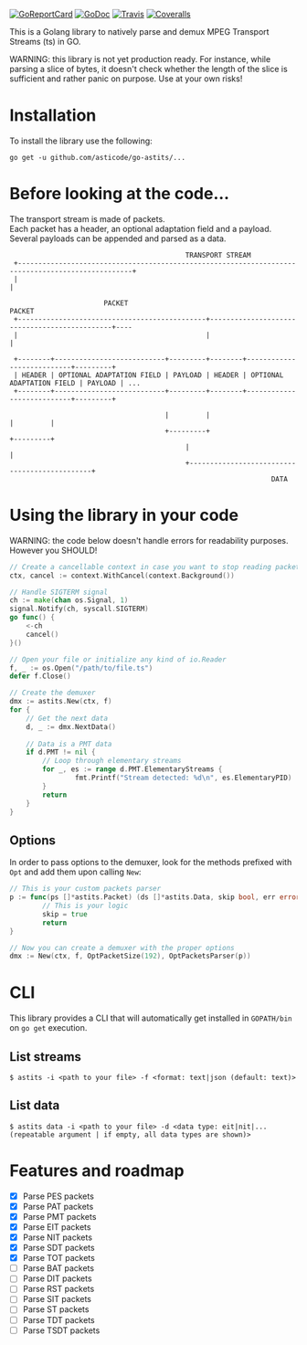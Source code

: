 [![GoReportCard](http://goreportcard.com/badge/github.com/asticode/go-astits)](http://goreportcard.com/report/github.com/asticode/go-astits)
[![GoDoc](https://godoc.org/github.com/asticode/go-astits?status.svg)](https://godoc.org/github.com/asticode/go-astits)
[![Travis](https://travis-ci.org/asticode/go-astits.svg?branch=master)](https://travis-ci.org/asticode/go-astits#)
[![Coveralls](https://coveralls.io/repos/github/asticode/go-astits/badge.svg?branch=master)](https://coveralls.io/github/asticode/go-astits)

This is a Golang library to natively parse and demux MPEG Transport Streams (ts) in GO.

WARNING: this library is not yet production ready. For instance, while parsing a slice of bytes, it doesn't check whether
the length of the slice is sufficient and rather panic on purpose. Use at your own risks!

# Installation

To install the library use the following:

    go get -u github.com/asticode/go-astits/...
    
# Before looking at the code...

The transport stream is made of packets.<br>
Each packet has a header, an optional adaptation field and a payload.<br>
Several payloads can be appended and parsed as a data.

```
                                           TRANSPORT STREAM
 +--------------------------------------------------------------------------------------------------+
 |                                                                                                  |
 
                       PACKET                                         PACKET
 +----------------------------------------------+----------------------------------------------+----
 |                                              |                                              |
 
 +--------+---------------------------+---------+--------+---------------------------+---------+
 | HEADER | OPTIONAL ADAPTATION FIELD | PAYLOAD | HEADER | OPTIONAL ADAPTATION FIELD | PAYLOAD | ...
 +--------+---------------------------+---------+--------+---------------------------+---------+
 
                                      |         |                                    |         |
                                      +---------+                                    +---------+
                                           |                                              |
                                           +----------------------------------------------+
                                                                DATA
```
    
# Using the library in your code

WARNING: the code below doesn't handle errors for readability purposes. However you SHOULD!

```go
// Create a cancellable context in case you want to stop reading packets/data any time you want
ctx, cancel := context.WithCancel(context.Background())

// Handle SIGTERM signal
ch := make(chan os.Signal, 1)
signal.Notify(ch, syscall.SIGTERM)
go func() {
    <-ch
    cancel()
}()

// Open your file or initialize any kind of io.Reader
f, _ := os.Open("/path/to/file.ts")
defer f.Close()

// Create the demuxer
dmx := astits.New(ctx, f)
for {
    // Get the next data
    d, _ := dmx.NextData()
    
    // Data is a PMT data
    if d.PMT != nil {
        // Loop through elementary streams
        for _, es := range d.PMT.ElementaryStreams {
                fmt.Printf("Stream detected: %d\n", es.ElementaryPID)
        }
        return
    }
}
```

## Options

In order to pass options to the demuxer, look for the methods prefixed with `Opt` and add them upon calling `New`:

```go
// This is your custom packets parser
p := func(ps []*astits.Packet) (ds []*astits.Data, skip bool, err error) {
        // This is your logic
        skip = true
        return
}

// Now you can create a demuxer with the proper options
dmx := New(ctx, f, OptPacketSize(192), OptPacketsParser(p))
```

# CLI

This library provides a CLI that will automatically get installed in `GOPATH/bin` on `go get` execution.

## List streams

    $ astits -i <path to your file> -f <format: text|json (default: text)>
    
## List data

    $ astits data -i <path to your file> -d <data type: eit|nit|... (repeatable argument | if empty, all data types are shown)>

# Features and roadmap

- [x] Parse PES packets
- [x] Parse PAT packets
- [x] Parse PMT packets
- [x] Parse EIT packets
- [x] Parse NIT packets
- [x] Parse SDT packets
- [x] Parse TOT packets
- [ ] Parse BAT packets
- [ ] Parse DIT packets
- [ ] Parse RST packets
- [ ] Parse SIT packets
- [ ] Parse ST packets
- [ ] Parse TDT packets
- [ ] Parse TSDT packets
